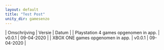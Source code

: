 ```yaml
---
layout: default
title: "Test Post"
unity_dir: gamesenzo
---
```



| Omschrijving | Versie | Datum |
| Playstation 4 games opgenomen in app. | v0.0.1 | 09-04-2020 | 
| XBOX ONE games opgenomen in app. | v0.0.1 |  09-04-2020 |
